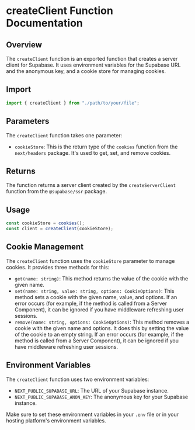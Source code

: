 # createClient Function Documentation

## Overview

The `createClient` function is an exported function that creates a server client for Supabase. It uses environment variables for the Supabase URL and the anonymous key, and a cookie store for managing cookies.

## Import

```javascript
import { createClient } from "./path/to/your/file";
```

## Parameters

The `createClient` function takes one parameter:

- `cookieStore`: This is the return type of the `cookies` function from the `next/headers` package. It's used to get, set, and remove cookies.

## Returns

The function returns a server client created by the `createServerClient` function from the `@supabase/ssr` package.

## Usage

```javascript
const cookieStore = cookies();
const client = createClient(cookieStore);
```

## Cookie Management

The `createClient` function uses the `cookieStore` parameter to manage cookies. It provides three methods for this:

- `get(name: string)`: This method returns the value of the cookie with the given name.
- `set(name: string, value: string, options: CookieOptions)`: This method sets a cookie with the given name, value, and options. If an error occurs (for example, if the method is called from a Server Component), it can be ignored if you have middleware refreshing user sessions.
- `remove(name: string, options: CookieOptions)`: This method removes a cookie with the given name and options. It does this by setting the value of the cookie to an empty string. If an error occurs (for example, if the method is called from a Server Component), it can be ignored if you have middleware refreshing user sessions.

## Environment Variables

The `createClient` function uses two environment variables:

- `NEXT_PUBLIC_SUPABASE_URL`: The URL of your Supabase instance.
- `NEXT_PUBLIC_SUPABASE_ANON_KEY`: The anonymous key for your Supabase instance.

Make sure to set these environment variables in your `.env` file or in your hosting platform's environment variables.